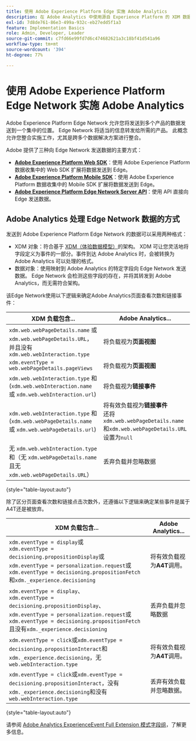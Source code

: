 ```yaml
---
title: 使用 Adobe Experience Platform Edge 实施 Adobe Analytics
description: 在 Adobe Analytics 中使用源自 Experience Platform 的 XDM 数据概述
exl-id: 7d8de761-86e3-499a-932c-eb27edd5f1a3
feature: Implementation Basics
role: Admin, Developer, Leader
source-git-commit: c7fd66e99fd7d6c474682621a3c18bf41d541a96
workflow-type: tm+mt
source-wordcount: '394'
ht-degree: 77%

---
```


# 使用 Adobe Experience Platform Edge Network 实施 Adobe Analytics

Adobe Experience Platform Edge Network 允许您将发送到多个产品的数据发送到一个集中的位置。 Edge Network 将适当的信息转发给所需的产品。 此概念允许您整合实施工作，尤其是跨多个数据解决方案进行整合。

Adobe 提供了三种向 Edge Network 发送数据的主要方式：

* **[Adobe Experience Platform Web SDK](web-sdk/overview.md)**：使用 Adobe Experience Platform 数据收集中的 Web SDK 扩展将数据发送到 Edge。
* **[Adobe Experience Platform Mobile SDK](mobile-sdk/overview.md)**：使用 Adobe Experience Platform 数据收集中的 Mobile SDK 扩展将数据发送到 Edge。
* **[Adobe Experience Platform Edge Network Server API](server-api/overview.md)**：使用 API 直接向 Edge 发送数据。



## Adobe Analytics 处理 Edge Network 数据的方式

发送到 Adobe Experience Platform Edge Network 的数据可以采用两种格式：

* XDM 对象：符合基于 [XDM（体验数据模型）](https://experienceleague.adobe.com/docs/experience-platform/xdm/home.html)的架构。 XDM 可让您灵活地将字段定义为事件的一部分。事件到达 Adobe Analytics 时，会被转换为 Adobe Analytics 可以处理的格式。
* 数据对象：使用映射到 Adobe Analytics 的特定字段向 Edge Network 发送数据。 Edge Network 会检测这些字段的存在，并将其转发到 Adobe Analytics，而无需符合架构。

该Edge Network使用以下逻辑来确定Adobe Analytics页面查看次数和链接事件：

| XDM 负载包含... | Adobe Analytics... |
|---|---|
| `xdm.web.webPageDetails.name` 或 `xdm.web.webPageDetails.URL`，并且没有 `xdm.web.webInteraction.type` | 将负载视为&#x200B;**页面视图** |
| `xdm.eventType = web.webPageDetails.pageViews` | 将负载视为&#x200B;**页面视图** |
| `xdm.web.webInteraction.type` 和 (`xdm.web.webInteraction.name` 或 `xdm.web.webInteraction.url`) | 将负载视为&#x200B;**链接事件** |
| `xdm.web.webInteraction.type` 和 (`xdm.web.webPageDetails.name` 或 `xdm.web.webPageDetails.url`) | 将有效负载视为&#x200B;**链接事件** <br/>还将`xdm.web.webPageDetails.name`和`xdm.web.webPageDetails.URL`设置为`null` |
| 无 `xdm.web.webInteraction.type` 和（无 `xdm.webPageDetails.name` 且无 `xdm.web.webPageDetails.URL`） | 丢弃负载并忽略数据 |

{style="table-layout:auto"}

除了区分页面查看次数和链接点击次数外，还遵循以下逻辑来确定某些事件是属于A4T还是被放弃。

| XDM 负载包含... | Adobe Analytics... |
| --- | --- |
| `xdm.eventType = display`或<br/>`xdm.eventType = decisioning.propositionDisplay`或<br/>`xdm.eventType = personalization.request`或<br/>`xdm.eventType = decisioning.propositionFetch`和`xdm._experience.decisioning` | 将有效负载视为&#x200B;**A4T**&#x200B;调用。 |
| `xdm.eventType = display`、<br/>`xdm.eventType = decisioning.propositionDisplay`、<br/>`xdm.eventType = personalization.request`或<br/>`xdm.eventType = decisioning.propositionFetch`且没有`xdm._experience.decisioning` | 丢弃负载并忽略数据 |
| `xdm.eventType = click`或`xdm.eventType = decisioning.propositionInteract`和`xdm._experience.decisioning`，无`web.webInteraction.type` | 将有效负载视为&#x200B;**A4T**&#x200B;调用。 |
| `xdm.eventType = click`或`xdm.eventType = decisioning.propositionInteract`，没有`xdm._experience.decisioning`和没有`web.webInteraction.type` | 丢弃有效负载并忽略数据。 |

{style="table-layout:auto"}

请参阅 [Adobe Analytics ExperienceEvent Full Extension 模式字段组](https://experienceleague.adobe.com/docs/experience-platform/xdm/field-groups/event/analytics-full-extension.html)，了解更多信息。
